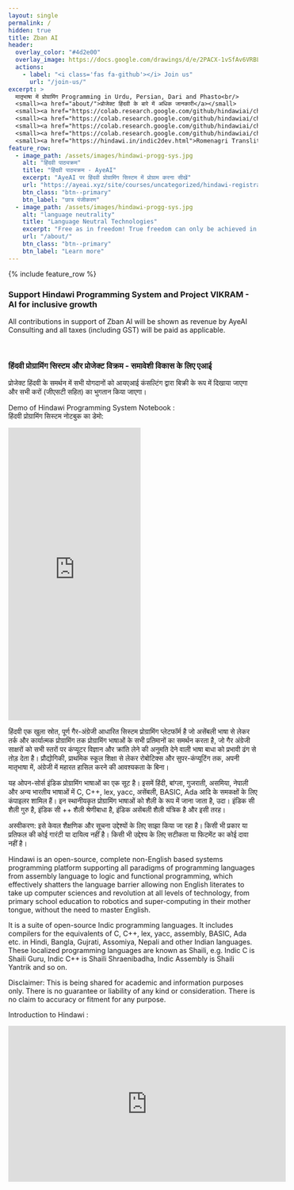```yaml
---
layout: single
permalink: /
hidden: true
title: Zban AI
header:
  overlay_color: "#4d2e00"
  overlay_image: https://docs.google.com/drawings/d/e/2PACX-1vSfAv6VRBL0AjHbgMnBzyhsICyvEDZfoV0bY43s72e6_ACgZ3N9R4OC33cYCErPeAxs9DhDmT_6veH3/pub?w=4110&h=2621
  actions:
    - label: "<i class='fas fa-github'></i> Join us"
      url: "/join-us/"
excerpt: >
  मातृभाषा में प्रोग्रामिंग Programming in Urdu, Persian, Dari and Phasto<br/>
  <small><a href="about/">प्रोजेक्ट हिंदवी के बारे में अधिक जानकारी</a></small>
  <small><a href="https://colab.research.google.com/github/hindawiai/chintamani/blob/master/Notebooks/हिंदवी_2021_7_स्मरण_पुस्तिका.ipynb">हिंदवी ऑनलाइन अभ्यास करें</a></small>
  <small><a href="https://colab.research.google.com/github/hindawiai/chintamani/blob/master/Notebooks/Hindawi_Ported_Linux_Kernel_Compilation.ipynb">Try compiling the Linux kernel being ported to Hindawi</a></small>
  <small><a href="https://colab.research.google.com/github/hindawiai/chintamani//blob/telugu/Notebooks/PY_TE_Telugu_Hindawi_2021_9.ipynb">Telugu Python - alpha version</a></small>
  <small><a href="https://colab.research.google.com/github/hindawiai/chintamani/blob/master/Notebooks/PY_TE_Telugu_Hindawi_2021_9_AI_Face_Recog.ipynb">Face Recognition with Telugu Python - alpha version</a></small>
  <small><a href="https://hindawi.in/indic2dev.html">Romenagri Transliteration</a></small>
feature_row:
  - image_path: /assets/images/hindawi-progg-sys.jpg
    alt: "हिंदवी पाठ्यक्रम"
    title: "हिंदवी पाठ्यक्रम - AyeAI"
    excerpt: "AyeAI पर हिंदवी प्रोग्रामिंग सिस्टम में प्रोग्राम करना सीखें"
    url: "https://ayeai.xyz/site/courses/uncategorized/hindawi-registration_hi/"
    btn_class: "btn--primary"
    btn_label: "छात्र पंजीकरण"
  - image_path: /assets/images/hindawi-progg-sys.jpg
    alt: "language neutrality"
    title: "Language Neutral Technologies"
    excerpt: "Free as in freedom! True freedom can only be achieved in the most creative states of mind. The mind is most creative when free to work with the mother tongue. Project VIKRAM together with Zban AI is ushering in lanaguage neutrality across technical domains."
    url: "/about/"
    btn_class: "btn--primary"
    btn_label: "Learn more"   
---
```


{% include feature_row %}

<div class="razorpay-embed-btn" data-url="https://pages.razorpay.com/pl_HOrXYpwgB8Le8X/view" data-text="Support Zban AI" data-color="#528FF0" data-size="large">
  <h3>Support Hindawi Programming System and Project VIKRAM - AI for inclusive growth</h3>
  <p>All contributions in support of Zban AI will be shown as revenue by AyeAI Consulting and all taxes (including GST) will be paid as applicable.</p><br>
  <h3>हिंदवी प्रोग्रामिंग सिस्टम और प्रोजेक्ट विक्रम - समावेशी विकास के लिए एआई</h3>
  <p>प्रोजेक्ट हिंदवी के समर्थन में सभी योगदानों को आयएआई कंसल्टिंग द्वारा बिक्री के रूप में दिखाया जाएगा और सभी करों (जीएसटी सहित) का भुगतान किया जाएगा।</p>
  <script>
    (function(){
      var d=document; var x=!d.getElementById('razorpay-embed-btn-js')
      if(x){ var s=d.createElement('script'); s.defer=!0;s.id='razorpay-embed-btn-js';
      s.src='https://cdn.razorpay.com/static/embed_btn/bundle.js';d.body.appendChild(s);} else{var rzp=window['__rzp__'];
      rzp && rzp.init && rzp.init()}})();
  </script>
</div>


Demo of Hindawi Programming System Notebook :
<br>
हिंदवी प्रोग्रामिंग सिस्टम नोटबुक का डेमो:

<iframe src="https://www.facebook.com/plugins/video.php?height=476&href=https%3A%2F%2Fwww.facebook.com%2Fcognitist%2Fvideos%2F336240811326183%2F&show_text=true&width=267&t=0" width="267" height="591" style="border:none;overflow:hidden" scrolling="no" frameborder="0" allowfullscreen="true" allow="autoplay; clipboard-write; encrypted-media; picture-in-picture; web-share" allowFullScreen="true"></iframe>

हिंदवी एक खुला स्रोत, पूर्ण गैर-अंग्रेजी आधारित सिस्टम प्रोग्रामिंग प्लेटफॉर्म है जो असेंबली भाषा से लेकर तर्क और कार्यात्मक प्रोग्रामिंग तक प्रोग्रामिंग भाषाओं के सभी प्रतिमानों का समर्थन करता है, जो गैर अंग्रेजी साक्षरों को सभी स्तरों पर कंप्यूटर विज्ञान और क्रांति लेने की अनुमति देने वाली भाषा बाधा को प्रभावी ढंग से तोड़ देता है। प्रौद्योगिकी, प्राथमिक स्कूल शिक्षा से लेकर रोबोटिक्स और सुपर-कंप्यूटिंग तक, अपनी मातृभाषा में, अंग्रेजी में महारत हासिल करने की आवश्यकता के बिना।

यह ओपन-सोर्स इंडिक प्रोग्रामिंग भाषाओं का एक सूट है। इसमें हिंदी, बांग्ला, गुजराती, असमिया, नेपाली और अन्य भारतीय भाषाओं में C, C++, lex, yacc, असेंबली, BASIC, Ada आदि के समकक्षों के लिए कंपाइलर शामिल हैं। इन स्थानीयकृत प्रोग्रामिंग भाषाओं को शैली के रूप में जाना जाता है, उदा। इंडिक सी शैली गुरु है, इंडिक सी ++ शैली श्रेणीबाधा है, इंडिक असेंबली शैली यंत्रिक है और इसी तरह।

अस्वीकरण: इसे केवल शैक्षणिक और सूचना उद्देश्यों के लिए साझा किया जा रहा है। किसी भी प्रकार या प्रतिफल की कोई गारंटी या दायित्व नहीं है। किसी भी उद्देश्य के लिए सटीकता या फिटमेंट का कोई दावा नहीं है।

Hindawi is an open-source, complete non-English based systems programming platform supporting all paradigms of programming languages from assembly language to logic and functional programming, which effectively shatters the language barrier allowing non English literates to take up computer sciences and revolution at all levels of technology, from primary school education to robotics and super-computing in their mother tongue, without the need to master English.

It is a suite of open-source Indic programming languages. It includes compilers for the equivalents of C, C++, lex, yacc, assembly, BASIC, Ada etc. in Hindi, Bangla, Gujrati, Assomiya, Nepali and other Indian languages. These localized programming languages are known as Shaili, e.g. Indic C is Shaili Guru, Indic C++ is Shaili Shraenibadha, Indic Assembly is Shaili Yantrik and so on.

Disclaimer: This is being shared for academic and information purposes only. There is no guarantee or liability of any kind or consideration. There is no claim to accuracy or fitment for any purpose.



Introduction to Hindawi :

<iframe width="560" height="315" src="https://www.youtube.com/embed/CssOPazgft4" title="YouTube video player" frameborder="0" allow="accelerometer; autoplay; clipboard-write; encrypted-media; gyroscope; picture-in-picture" allowfullscreen></iframe>




